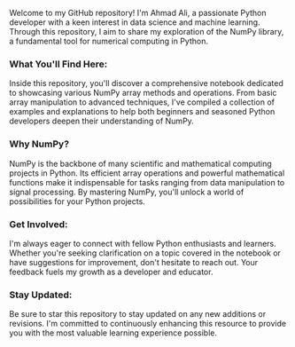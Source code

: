 Welcome to my GitHub repository! I'm Ahmad Ali, a passionate Python developer with a keen interest in data science and machine learning. Through this repository, I aim to share my exploration of the NumPy library, a fundamental tool for numerical computing in Python.

### What You'll Find Here:

Inside this repository, you'll discover a comprehensive notebook dedicated to showcasing various NumPy array methods and operations. From basic array manipulation to advanced techniques, I've compiled a collection of examples and explanations to help both beginners and seasoned Python developers deepen their understanding of NumPy.

### Why NumPy?

NumPy is the backbone of many scientific and mathematical computing projects in Python. Its efficient array operations and powerful mathematical functions make it indispensable for tasks ranging from data manipulation to signal processing. By mastering NumPy, you'll unlock a world of possibilities for your Python projects.

### Get Involved:

I'm always eager to connect with fellow Python enthusiasts and learners. Whether you're seeking clarification on a topic covered in the notebook or have suggestions for improvement, don't hesitate to reach out. Your feedback fuels my growth as a developer and educator.

### Stay Updated:

Be sure to star this repository to stay updated on any new additions or revisions. I'm committed to continuously enhancing this resource to provide you with the most valuable learning experience possible.
